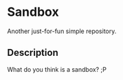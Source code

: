 Sandbox
=======

Another just-for-fun simple repository.

Description
-----------

What do you think is a sandbox? ;P
